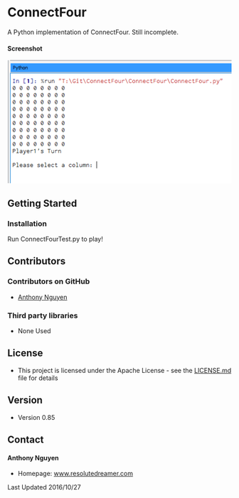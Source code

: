 ConnectFour
======
A Python implementation of ConnectFour. Still incomplete.

#### Screenshot
![screenshot](ConnectFourAssets/screenshots/ss1.png)

## Getting Started

### Installation

Run ConnectFourTest.py to play!

## Contributors

### Contributors on GitHub
* [Anthony Nguyen](https://github.com/resolutedreamer)

### Third party libraries
* None Used

## License 
* This project is licensed under the Apache License - see the [LICENSE.md](https://github.com/resolutedreamer/BLE_UART_8001/blob/master/LICENSE) file for details

## Version 
* Version 0.85

## Contact
#### Anthony Nguyen
* Homepage: www.resolutedreamer.com

Last Updated 2016/10/27
